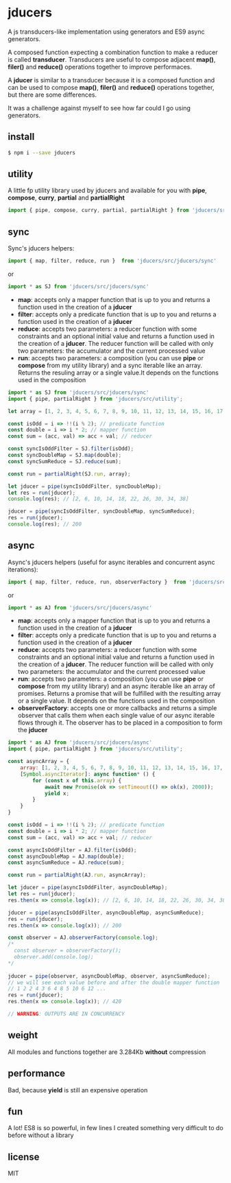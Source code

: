 # jducers
A js transducers-like implementation using generators and ES9 async generators.

A composed function expecting a combination function to make a reducer is called **transducer**.
Transducers are useful to compose adjacent **map()**, **filer()** and **reduce()** operations together to improve performaces.

A **jducer** is similar to a transducer because it is a composed function and can be used to compose **map()**, **filer()** and **reduce()** operations together, but there are some differences.

It was a challenge against myself to see how far could I go using generators.

## install

```sh
$ npm i --save jducers
```

## utility
A little fp utility library used by jducers and available for you with **pipe**, **compose**, **curry**, **partial** and **partialRight**

```js
import { pipe, compose, curry, partial, partialRight } from 'jducers/src/utility';
```

## sync
Sync's jducers helpers: 

```js
import { map, filter, reduce, run }  from 'jducers/src/jducers/sync'
```
or
```js
import * as SJ from 'jducers/src/jducers/sync'
```

* **map**: accepts only a mapper function that is up to you and returns a function used in the creation of a **jducer**
* **filter**: accepts only a predicate function that is up to you and returns a function used in the creation of a **jducer**
* **reduce**: accepts two parameters: a reducer function with some constraints and an optional initial value and returns a function used in the creation of a **jducer**. The reducer function will be called with only two parameters: the accumulator and the current processed value
* **run**: accepts two parameters: a composition (you can use **pipe** or **compose** from my utility library) and a sync iterable like an array. Returns the resuling array or a single value.It depends on the functions used in the composition

```js
import * as SJ from 'jducers/src/jducers/sync'
import { pipe, partialRight } from 'jducers/src/utility';

let array = [1, 2, 3, 4, 5, 6, 7, 8, 9, 10, 11, 12, 13, 14, 15, 16, 17, 18, 19, 20];

const isOdd = i => !!(i % 2); // predicate function
const double = i => i * 2; // mapper function
const sum = (acc, val) => acc + val; // reducer

const syncIsOddFilter = SJ.filter(isOdd);
const syncDoubleMap = SJ.map(double);
const syncSumReduce = SJ.reduce(sum);

const run = partialRight(SJ.run, array);

let jducer = pipe(syncIsOddFilter, syncDoubleMap);
let res = run(jducer);
console.log(res); // [2, 6, 10, 14, 18, 22, 26, 30, 34, 38]

jducer = pipe(syncIsOddFilter, syncDoubleMap, syncSumReduce);
res = run(jducer);
console.log(res); // 200
```

## async
Async's jducers helpers (useful for async iterables and concurrent async iterations): 

```js
import { map, filter, reduce, run, observerFactory }  from 'jducers/src/jducers/async'
```
or
```js
import * as AJ from 'jducers/src/jducers/async'
```

* **map**: accepts only a mapper function that is up to you and returns a function used in the creation of a **jducer**
* **filter**: accepts only a predicate function that is up to you and returns a function used in the creation of a **jducer**
* **reduce**: accepts two parameters: a reducer function with some constraints and an optional initial value and returns a function used in the creation of a **jducer**. The reducer function will be called with only two parameters: the accumulator and the current processed value
* **run**: accepts two parameters: a composition (you can use **pipe** or **compose** from my utility library) and an async iterable like an array of promises. Returns a promise that will be fulfilled with the resulting array or a single value. It depends on the functions used in the composition
* **observerFactory**: accepts one or more callbacks and returns a simple observer that calls them when each single value of our async iterable flows through it. The observer has to be placed in a composition to form the **jducer**

```js
import * as AJ from 'jducers/src/jducers/async'
import { pipe, partialRight } from 'jducers/src/utility';

const asyncArray = {
    array: [1, 2, 3, 4, 5, 6, 7, 8, 9, 10, 11, 12, 13, 14, 15, 16, 17, 18, 19, 20],
    [Symbol.asyncIterator]: async function* () {
        for (const x of this.array) {
            await new Promise(ok => setTimeout(() => ok(x), 2000));
            yield x;
        }
    }
}

const isOdd = i => !!(i % 2); // predicate function
const double = i => i * 2; // mapper function
const sum = (acc, val) => acc + val; // reducer

const asyncIsOddFilter = AJ.filter(isOdd);
const asyncDoubleMap = AJ.map(double);
const asyncSumReduce = AJ.reduce(sum);

const run = partialRight(AJ.run, asyncArray);

let jducer = pipe(asyncIsOddFilter, asyncDoubleMap);
let res = run(jducer); 
res.then(x => console.log(x)); // [2, 6, 10, 14, 18, 22, 26, 30, 34, 38]

jducer = pipe(asyncIsOddFilter, asyncDoubleMap, asyncSumReduce);
res = run(jducer);
res.then(x => console.log(x)); // 200

const observer = AJ.observerFactory(console.log);
/*
  const observer = observerFactory();
  observer.add(console.log);
*/
  
jducer = pipe(observer, asyncDoubleMap, observer, asyncSumReduce);
// we will see each value before and after the double mapper function
// 1 2 2 4 3 6 4 8 5 10 6 12 ...
res = run(jducer); 
res.then(x => console.log(x)); // 420

// WARNING: OUTPUTS ARE IN CONCURRENCY
```

## weight

All modules and functions together are 3.284Kb **without** compression

## performance

Bad, because **yield** is still an expensive operation

## fun

A lot! ES8 is so powerful, in few lines I created something very difficult to do before without a library

## license

MIT

